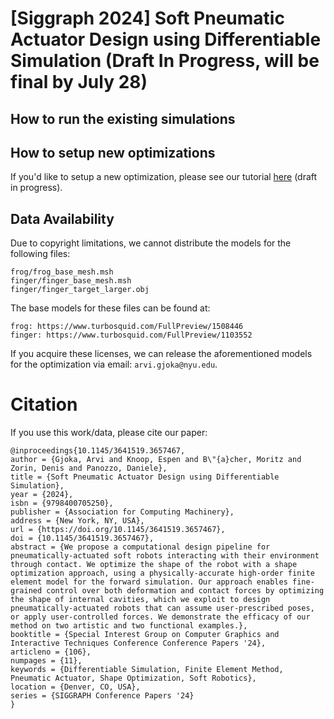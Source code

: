 # [Siggraph 2024] Soft Pneumatic Actuator Design using Differentiable Simulation (Draft In Progress, will be final by July 28)

## How to run the existing simulations

## How to setup new optimizations
If you'd like to setup a new optimization, please see our tutorial [here](http://www.arvigjoka.com/blog/2024/pneumatic-actuator-optimization/) (draft in progress).

## Data Availability
Due to copyright limitations, we cannot distribute the models for the following files:
```
frog/frog_base_mesh.msh
finger/finger_base_mesh.msh
finger/finger_target_larger.obj
```

The base models for these files can be found at:
```
frog: https://www.turbosquid.com/FullPreview/1508446
finger: https://www.turbosquid.com/FullPreview/1103552
```
If you acquire these licenses, we can release the aforementioned models for the optimization via email: `arvi.gjoka@nyu.edu`.

# Citation
If you use this work/data, please cite our paper:
```
@inproceedings{10.1145/3641519.3657467,
author = {Gjoka, Arvi and Knoop, Espen and B\"{a}cher, Moritz and Zorin, Denis and Panozzo, Daniele},
title = {Soft Pneumatic Actuator Design using Differentiable Simulation},
year = {2024},
isbn = {9798400705250},
publisher = {Association for Computing Machinery},
address = {New York, NY, USA},
url = {https://doi.org/10.1145/3641519.3657467},
doi = {10.1145/3641519.3657467},
abstract = {We propose a computational design pipeline for pneumatically-actuated soft robots interacting with their environment through contact. We optimize the shape of the robot with a shape optimization approach, using a physically-accurate high-order finite element model for the forward simulation. Our approach enables fine-grained control over both deformation and contact forces by optimizing the shape of internal cavities, which we exploit to design pneumatically-actuated robots that can assume user-prescribed poses, or apply user-controlled forces. We demonstrate the efficacy of our method on two artistic and two functional examples.},
booktitle = {Special Interest Group on Computer Graphics and Interactive Techniques Conference Conference Papers '24},
articleno = {106},
numpages = {11},
keywords = {Differentiable Simulation, Finite Element Method, Pneumatic Actuator, Shape Optimization, Soft Robotics},
location = {Denver, CO, USA},
series = {SIGGRAPH Conference Papers '24}
}
```
